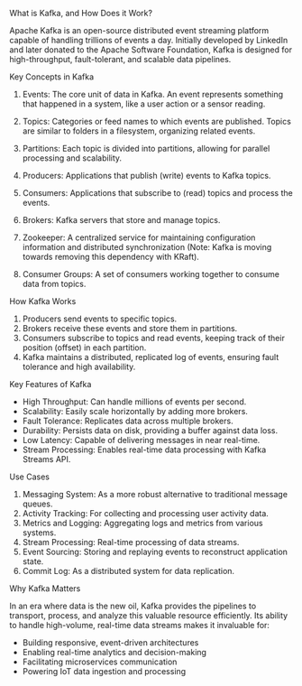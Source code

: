 What is Kafka, and How Does it Work?

Apache Kafka is an open-source distributed event streaming platform capable of handling trillions of events a day. Initially developed by LinkedIn and later donated to the Apache Software Foundation, Kafka is designed for high-throughput, fault-tolerant, and scalable data pipelines.

Key Concepts in Kafka

1. Events: The core unit of data in Kafka. An event represents something that happened in a system, like a user action or a sensor reading.

2. Topics: Categories or feed names to which events are published. Topics are similar to folders in a filesystem, organizing related events.

3. Partitions: Each topic is divided into partitions, allowing for parallel processing and scalability.

4. Producers: Applications that publish (write) events to Kafka topics.

5. Consumers: Applications that subscribe to (read) topics and process the events.

6. Brokers: Kafka servers that store and manage topics.

7. Zookeeper: A centralized service for maintaining configuration information and distributed synchronization (Note: Kafka is moving towards removing this dependency with KRaft).

8. Consumer Groups: A set of consumers working together to consume data from topics.

How Kafka Works

1. Producers send events to specific topics.
2. Brokers receive these events and store them in partitions.
3. Consumers subscribe to topics and read events, keeping track of their position (offset) in each partition.
4. Kafka maintains a distributed, replicated log of events, ensuring fault tolerance and high availability.

Key Features of Kafka

- High Throughput: Can handle millions of events per second.
- Scalability: Easily scale horizontally by adding more brokers.
- Fault Tolerance: Replicates data across multiple brokers.
- Durability: Persists data on disk, providing a buffer against data loss.
- Low Latency: Capable of delivering messages in near real-time.
- Stream Processing: Enables real-time data processing with Kafka Streams API.

Use Cases

1. Messaging System: As a more robust alternative to traditional message queues.
2. Activity Tracking: For collecting and processing user activity data.
3. Metrics and Logging: Aggregating logs and metrics from various systems.
4. Stream Processing: Real-time processing of data streams.
5. Event Sourcing: Storing and replaying events to reconstruct application state.
6. Commit Log: As a distributed system for data replication.

Why Kafka Matters

In an era where data is the new oil, Kafka provides the pipelines to transport, process, and analyze this valuable resource efficiently. Its ability to handle high-volume, real-time data streams makes it invaluable for:

- Building responsive, event-driven architectures
- Enabling real-time analytics and decision-making
- Facilitating microservices communication
- Powering IoT data ingestion and processing